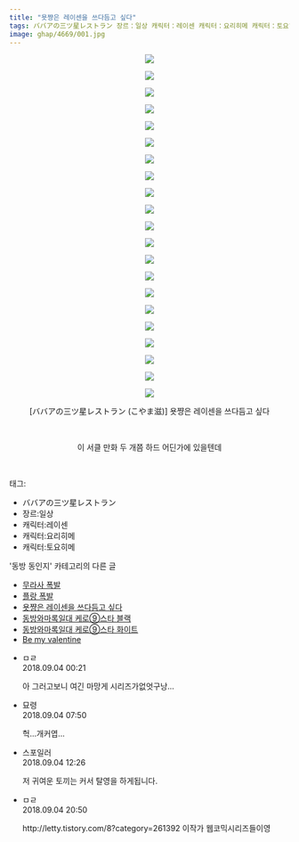 ```yaml
---
title: "욧쨩은 레이센을 쓰다듬고 싶다"
tags: ババアの三ツ星レストラン 장르：일상 캐릭터：레이센 캐릭터：요리히메 캐릭터：토요히메 こやま滋 동방_동인지
image: ghap/4669/001.jpg
---
```

<div class="article">
<p style="text-align: center; clear: none; float: none;"><img src="{{ site.nasurl }}/ghap/4669/001.jpg"/></p>
<p style="text-align: center; clear: none; float: none;"><img src="{{ site.nasurl }}/ghap/4669/002.jpg"/></p>
<p style="text-align: center; clear: none; float: none;"><img src="{{ site.nasurl }}/ghap/4669/003.jpg"/></p>
<p style="text-align: center; clear: none; float: none;"><img src="{{ site.nasurl }}/ghap/4669/004.jpg"/></p>
<p style="text-align: center; clear: none; float: none;"><img src="{{ site.nasurl }}/ghap/4669/005.jpg"/></p>
<p style="text-align: center; clear: none; float: none;"><img src="{{ site.nasurl }}/ghap/4669/006.jpg"/></p>
<p style="text-align: center; clear: none; float: none;"><img src="{{ site.nasurl }}/ghap/4669/007.jpg"/></p>
<p style="text-align: center; clear: none; float: none;"><img src="{{ site.nasurl }}/ghap/4669/008.jpg"/></p>
<p style="text-align: center; clear: none; float: none;"><img src="{{ site.nasurl }}/ghap/4669/009.jpg"/></p>
<p style="text-align: center; clear: none; float: none;"><img src="{{ site.nasurl }}/ghap/4669/010.jpg"/></p>
<p style="text-align: center; clear: none; float: none;"><img src="{{ site.nasurl }}/ghap/4669/011.jpg"/></p>
<p style="text-align: center; clear: none; float: none;"><img src="{{ site.nasurl }}/ghap/4669/012.jpg"/></p>
<p style="text-align: center; clear: none; float: none;"><img src="{{ site.nasurl }}/ghap/4669/013.jpg"/></p>
<p style="text-align: center; clear: none; float: none;"><img src="{{ site.nasurl }}/ghap/4669/014.jpg"/></p>
<p style="text-align: center; clear: none; float: none;"><img src="{{ site.nasurl }}/ghap/4669/015.jpg"/></p>
<p style="text-align: center; clear: none; float: none;"><img src="{{ site.nasurl }}/ghap/4669/016.jpg"/></p>
<p style="text-align: center; clear: none; float: none;"><img src="{{ site.nasurl }}/ghap/4669/017.jpg"/></p>
<p style="text-align: center; clear: none; float: none;"><img src="{{ site.nasurl }}/ghap/4669/018.jpg"/></p>
<p style="text-align: center; clear: none; float: none;"><img src="{{ site.nasurl }}/ghap/4669/019.jpg"/></p>
<p style="text-align: center; clear: none; float: none;"><img src="{{ site.nasurl }}/ghap/4669/020.jpg"/></p>
<p style="text-align: center; clear: none; float: none;"><img src="{{ site.nasurl }}/ghap/4669/021.jpg"/></p>
<p style="text-align: center; clear: none; float: none;">[ババアの三ツ星レストラン (こやま滋)] 욧쨩은 레이센을 쓰다듬고 싶다</p>
<p style="text-align: center; clear: none; float: none;"><br/></p>
<p style="text-align: center; clear: none; float: none;">이 서클 만화 두 개쯤 하드 어딘가에 있을텐데</p>
<p><br/></p>
</div><div class="tagTrail">
<p>태그: </p>
<ul>
<li>ババアの三ツ星レストラン</li>
<li>장르:일상</li>
<li>캐릭터:레이센</li>
<li>캐릭터:요리히메</li>
<li>캐릭터:토요히메</li>
</ul>
</div><div class="another">
<p>'동방 동인지' 카테고리의 다른 글</p>
<ul>
<li><a href="/2018-09-03-ghap_4671">무라사 폭발</a></li>
<li><a href="/2018-09-03-ghap_4670">플랑 폭발</a></li>
<li><a href="/2018-09-03-ghap_4669">욧쨩은 레이센을 쓰다듬고 싶다</a></li>
<li><a href="/2018-09-03-ghap_4668">동방와마록일대 케로⑨스타 블랙</a></li>
<li><a href="/2018-09-03-ghap_4667">동방와마록일대 케로⑨스타 화이트</a></li>
<li><a href="/2018-09-03-ghap_4666">Be my valentine</a></li>
</ul>
</div><div class="cb_module cb_fluid">
<div class="cb_wrt cb_profile">
<div class="comment">
<ul>
<li class="cb_thumb_off" id="comment15325657">
<div class="cb_comment_area">
<div class="cb_info_area">
<div class="cb_section">
<span class="cb_nick_name">ㅁㄹ</span>
</div>
<div class="cb_section">
<span class="cb_date">2018.09.04 00:21 </span>
</div>
</div>
<div class="cb_dsc_comment">
<p class="cb_dsc">
											아 그러고보니 여긴 마망게 시리즈가없엇구낭...
										</p>
</div>
</div></li>
<li class="cb_thumb_off" id="comment15325796">
<div class="cb_comment_area">
<div class="cb_info_area">
<div class="cb_section">
<span class="cb_nick_name">묘령</span>
</div>
<div class="cb_section">
<span class="cb_date">2018.09.04 07:50 </span>
</div>
</div>
<div class="cb_dsc_comment">
<p class="cb_dsc">
											헉...개커엽...
										</p>
</div>
</div></li>
<li class="cb_thumb_off" id="comment15325882">
<div class="cb_comment_area">
<div class="cb_info_area">
<div class="cb_section">
<span class="cb_nick_name">스포일러</span>
</div>
<div class="cb_section">
<span class="cb_date">2018.09.04 12:26 </span>
</div>
</div>
<div class="cb_dsc_comment">
<p class="cb_dsc">
											저 귀여운 토끼는 커서 탈영을 하게됩니다.
										</p>
</div>
</div></li>
<li class="cb_thumb_off" id="comment15326099">
<div class="cb_comment_area">
<div class="cb_info_area">
<div class="cb_section">
<span class="cb_nick_name">ㅁㄹ</span>
</div>
<div class="cb_section">
<span class="cb_date">2018.09.04 20:50 </span>
</div>
</div>
<div class="cb_dsc_comment">
<p class="cb_dsc">
											http://letty.tistory.com/8?category=261392  이작가 웹코믹시리즈들이영
										</p>
</div>
</div></li>
</ul>
</div>
</div><!-- commentList close -->
</div>